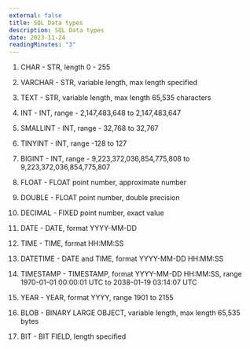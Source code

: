 ```yaml
---
external: false
title: SQL Data types
description: SQL Data types
date: 2023-11-24
readingMinutes: "3"
---
```


1. CHAR - STR, length 0 - 255

2. VARCHAR - STR, variable length, max length specified

3. TEXT - STR, variable length, max length 65,535 characters

4. INT - INT, range - 2,147,483,648 to 2,147,483,647

5. SMALLINT - INT, range - 32,768 to 32,767

6. TINYINT - INT, range -128 to 127

7. BIGINT - INT, range - 9,223,372,036,854,775,808 to 9,223,372,036,854,775,807

8. FLOAT - FLOAT point number, approximate number

9. DOUBLE - FLOAT point number, double precision

10.   DECIMAL - FIXED point number, exact value

11.   DATE - DATE, format YYYY-MM-DD

12.   TIME - TIME, format HH:MM:SS

13.   DATETIME - DATE and TIME, format YYYY-MM-DD HH:MM:SS

14.   TIMESTAMP - TIMESTAMP, format YYYY-MM-DD HH:MM:SS, range 1970-01-01 00:00:01 UTC to 2038-01-19 03:14:07 UTC

15.   YEAR - YEAR, format YYYY, range 1901 to 2155

16.   BLOB - BINARY LARGE OBJECT, variable length, max length 65,535 bytes

17.   BIT - BIT FIELD, length specified
